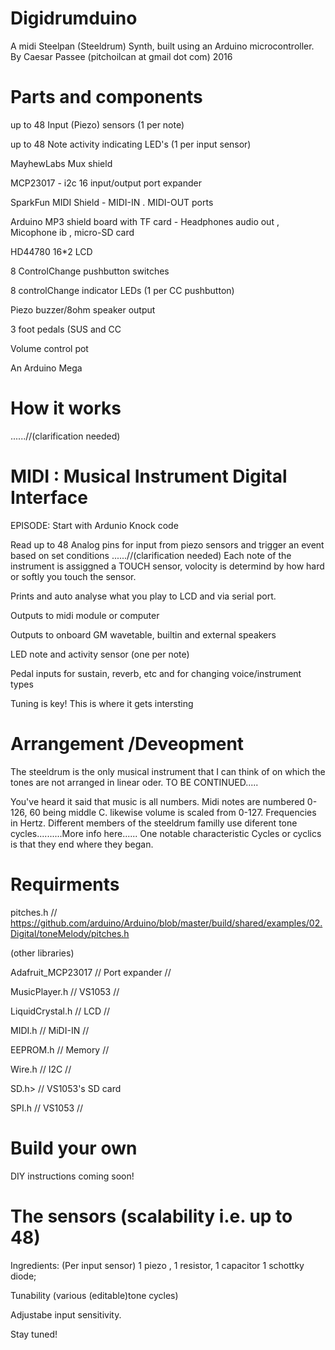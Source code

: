 # Digidrumduino
A midi Steelpan (Steeldrum) Synth,
built using an Arduino microcontroller.
By Caesar Passee
(pitchoilcan at gmail dot com)
2016

# Parts and components

 up to 48 Input (Piezo) sensors (1 per note)
 
 up to 48 Note activity indicating LED's (1 per input sensor)
 
 MayhewLabs Mux shield
 
 MCP23017 - i2c 16 input/output port expander
 
 SparkFun MIDI Shield - MIDI-IN  . MIDI-OUT ports
 
 Arduino MP3 shield board with TF card - Headphones audio out , Micophone ib , micro-SD card
 
 HD44780 16*2 LCD
 
 8 ControlChange  pushbutton switches
 
 8 controlChange indicator LEDs (1 per CC pushbutton)
 
 Piezo buzzer/8ohm speaker output
 
 3 foot pedals (SUS and CC
 
 Volume control pot
 
 An Arduino Mega
 
# How it works
 ......//(clarification needed)
 
#                       MIDI :   Musical Instrument Digital Interface
  EPISODE: Start with Ardunio Knock code
  
  Read up to 48 Analog pins for input from piezo sensors and trigger an event based on set conditions ......//(clarification needed) Each note of the instrument is assiggned a TOUCH sensor, volocity is determind by how hard or softly you touch the sensor. 
  
  Prints and auto analyse what you play to LCD and via serial port.
  
  Outputs to midi module or computer
  
  Outputs to onboard GM wavetable, builtin and external speakers
  
  LED note and activity sensor (one per note)
  
  Pedal inputs for sustain, reverb, etc and for changing voice/instrument types
  
  Tuning is key! This is where it gets intersting 
#  Arrangement /Deveopment
  The steeldrum is the only musical instrument that I can think of on which the tones are not 
  arranged in linear oder. 
  TO BE CONTINUED.....
  
  You've heard it said that music is all numbers. Midi notes are numbered 0-126, 60 being middle C.
  likewise volume is scaled from 0-127. Frequencies in Hertz. Different members of the steeldrum familly use diferent tone cycles..........More info here......
  One notable characteristic Cycles or cyclics is that they end where they began.
  
#   Requirments 
   pitches.h // https://github.com/arduino/Arduino/blob/master/build/shared/examples/02.Digital/toneMelody/pitches.h
   
   (other libraries)
   
   Adafruit_MCP23017 // Port expander //
   
   MusicPlayer.h  // VS1053 //
   
   LiquidCrystal.h // LCD //
   
   MIDI.h // MiDI-IN  //
   
   EEPROM.h  //  Memory //
   
   Wire.h // I2C //
   
   SD.h> // VS1053's SD card
   
   SPI.h // VS1053 //
# Build your own
 DIY instructions coming soon!
#  The sensors (scalability i.e. up to 48)

 Ingredients: (Per input sensor) 1 piezo , 1 resistor, 1 capacitor 1 schottky diode;
 
  Tunability (various (editable)tone cycles)
  
  Adjustabe input sensitivity. 
 
 Stay tuned!
